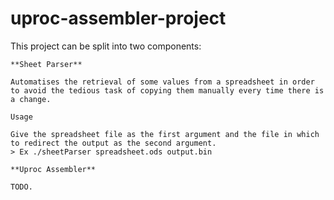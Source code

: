 # uproc-assembler-project

This project can be split into two components:

    **Sheet Parser**

    Automatises the retrieval of some values from a spreadsheet in order to avoid the tedious task of copying them manually every time there is a change.
    
    Usage
    
    Give the spreadsheet file as the first argument and the file in which to redirect the output as the second argument.
    > Ex ./sheetParser spreadsheet.ods output.bin

    **Uproc Assembler**

    TODO.
